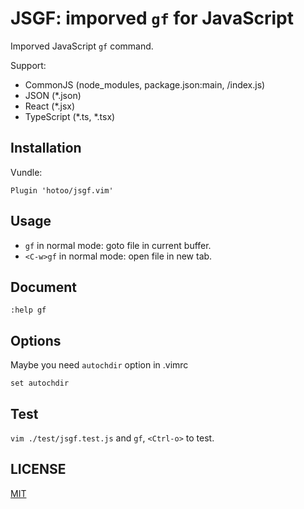 # JSGF: imporved `gf` for JavaScript

Imporved JavaScript `gf` command.

Support:

* CommonJS (node_modules, package.json:main, /index.js)
* JSON (*.json)
* React (*.jsx)
* TypeScript (*.ts, *.tsx)

## Installation

Vundle:

```viml
Plugin 'hotoo/jsgf.vim'
```
## Usage

- `gf` in normal mode: goto file in current buffer.
- `<C-w>gf` in normal mode: open file in new tab.

## Document

```
:help gf
```

## Options

Maybe you need `autochdir` option in .vimrc

```
set autochdir
```

## Test

`vim ./test/jsgf.test.js` and `gf`, `<Ctrl-o>` to test.

## LICENSE

[MIT](http://hotoo.mit-license.org/)
